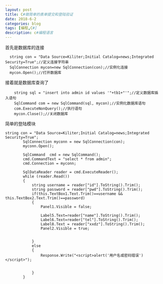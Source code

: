 ```yaml
---
layout: post
title: C#做简单的表单提交和登陆验证
date: 2018-6-2
categories: blog
tags: [编程,C#]
description: c#编程语言
---
```


首先是数据库的连接

 
      string con = "Data Source=Kiliter;Initial Catalog=news;Integrated Security=True";//定义连接字符串
      SqlConnection mycon=new SqlConnection(con);//实例化连接
      mycon.Open();//打开数据库

接着就是数据库查询了

        string sql = "insert into admin id values '"+tb1+"'";//定义数据库插入语句
        SqlCommand com = new SqlCommand(sql, mycon);//实例化数据库语句
        com.ExecuteNonQuery();//执行语句
        mycon.Close();//关闭数据库

简单的登陆模块

    string con = "Data Source=Kiliter;Initial Catalog=news;Integrated Security=True";
            SqlConnection myconn = new SqlConnection(con);
            myconn.Open();

            SqlCommand  cmd = new SqlCommand();
            cmd.CommandText = "select * from admin";
            cmd.Connection = myconn;
            
            SqlDataReader reader = cmd.ExecuteReader();
            while (reader.Read())
            {
                string username = reader["id"].ToString().Trim();
                string password = reader["pwd"].ToString().Trim();
                if(this.TextBox1.Text.Trim()==username && this.TextBox2.Text.Trim()==password)
                {
                    Panel1.Visible = false;

                    Label5.Text=reader["name"].ToString().Trim();
                    Label6.Text=reader["tel"].ToString().Trim();
                    Label8.Text = reader["xxdz"].ToString().Trim();
                    Panel2.Visible = true;


                }
                else
                {
                    Response.Write("<script>alert('用户名或密码错误')</script>");


                }
            }